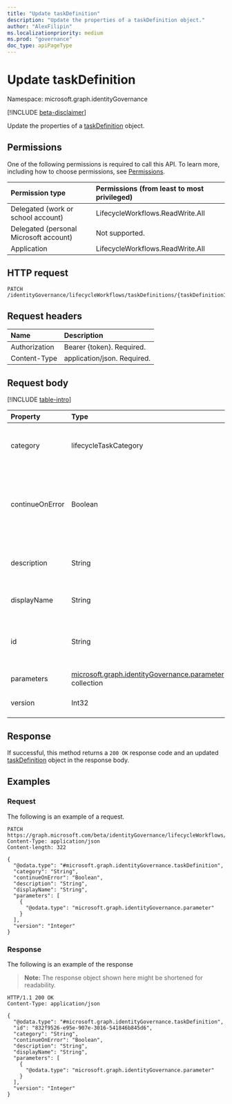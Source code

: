 ```yaml
---
title: "Update taskDefinition"
description: "Update the properties of a taskDefinition object."
author: "AlexFilipin"
ms.localizationpriority: medium
ms.prod: "governance"
doc_type: apiPageType
---
```


# Update taskDefinition

Namespace: microsoft.graph.identityGovernance

[!INCLUDE [beta-disclaimer](../../includes/beta-disclaimer.md)]

Update the properties of a [taskDefinition](../resources/identitygovernance-taskdefinition.md) object.

## Permissions

One of the following permissions is required to call this API. To learn more, including how to choose permissions, see [Permissions](/graph/permissions-reference).

|Permission type|Permissions (from least to most privileged)|
|:---|:---|
|Delegated (work or school account)|LifecycleWorkflows.ReadWrite.All|
|Delegated (personal Microsoft account)|Not supported.|
|Application|LifecycleWorkflows.ReadWrite.All|

## HTTP request

<!-- {
  "blockType": "ignored"
}
-->
``` http
PATCH /identityGovernance/lifecycleWorkflows/taskDefinitions/{taskDefinitionId}
```

## Request headers

|Name|Description|
|:---|:---|
|Authorization|Bearer {token}. Required.|
|Content-Type|application/json. Required.|

## Request body

[!INCLUDE [table-intro](../../includes/update-property-table-intro.md)]

|Property|Type|Description|
|:---|:---|:---|
|category|lifecycleTaskCategory|The category of the task definition. The possible values are: `joiner`, `leaver`, `unknownFutureValue`.|
|continueOnError|Boolean|A boolean value that determines if the failure of the task definition stops the subsequent workflows from running.|
|description|String|A string that describes the purpose of the task definition for administrative use.|
|displayName|String|A unique string that identifies the task definition.|
|id|String|Identifier used for individually addressing a specific task definition. Inherited from [entity](../resources/entity.md).|
|parameters|[microsoft.graph.identityGovernance.parameter](../resources/identitygovernance-parameter.md) collection|The parameter of the task definition.|
|version|Int32|An integer noting the version of the task definition.|

## Response

If successful, this method returns a `200 OK` response code and an updated [taskDefinition](../resources/identitygovernance-taskdefinition.md) object in the response body.

## Examples

### Request

The following is an example of a request.
<!-- {
  "blockType": "request",
  "name": "update_taskdefinition"
}
-->
``` http
PATCH https://graph.microsoft.com/beta/identityGovernance/lifecycleWorkflows/taskDefinitions/{taskDefinitionId}
Content-Type: application/json
Content-length: 322

{
  "@odata.type": "#microsoft.graph.identityGovernance.taskDefinition",
  "category": "String",
  "continueOnError": "Boolean",
  "description": "String",
  "displayName": "String",
  "parameters": [
    {
      "@odata.type": "microsoft.graph.identityGovernance.parameter"
    }
  ],
  "version": "Integer"
}
```

### Response

The following is an example of the response
>**Note:** The response object shown here might be shortened for readability.
<!-- {
  "blockType": "response",
  "truncated": true,
  "@odata.type": "microsoft.graph.identityGovernance.taskDefinition"
}
-->
``` http
HTTP/1.1 200 OK
Content-Type: application/json

{
  "@odata.type": "#microsoft.graph.identityGovernance.taskDefinition",
  "id": "832f9526-e95e-907e-3016-541846b845d6",
  "category": "String",
  "continueOnError": "Boolean",
  "description": "String",
  "displayName": "String",
  "parameters": [
    {
      "@odata.type": "microsoft.graph.identityGovernance.parameter"
    }
  ],
  "version": "Integer"
}
```
